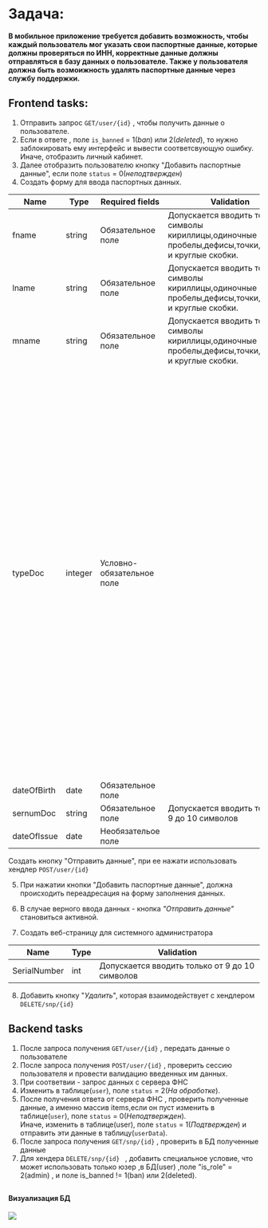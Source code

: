 # Задача:
**В мобильное приложение требуется добавить 
возможность, чтобы каждый пользователь мог указать 
свои паспортные данные, которые должны проверяться по ИНН, корректные данные должны отправляться в базу данных о пользователе. Также у пользователя должна быть возмоижность удалять паспортные данные через службу поддержки.**
##
## Frontend tasks:
1. Отправить запрос `GET/user/{id}` , чтобы получить данные о пользователе.
2. Если в ответе ,  поле `is_banned` = 1(_ban_) или 2(_deleted_), то нужно заблокировать ему интерфейс 
    и вывести соответсвующую ошибку.<br>
    Иначе, отобразить личный кабинет.
3. Далее отобразить пользователю кнопку "Добавить паспортные данные", если поле `status` = 0(_неподтвержден_)
4. Создать форму для ввода паспортных данных.

| Name|Type| Required fields           | Validation                                                                                            |Description    | 
|-----|----|---------------------------|-------------------------------------------------------------------------------------------------------|-------------------------------------|
|fname|string| Обязательное поле         | Допускается вводить только символы кириллицы,одиночные пробелы,дефисы,точки,запятые и круглые скобки. |Имя                                                                                                                                                                                                                                                                                                                                                                                                                                                                                                            | 
|lname|string| Обязательное поле         | Допускается вводить только символы кириллицы,одиночные пробелы,дефисы,точки,запятые и круглые скобки. |Фамилия                                                                                                                                                                                                                                                                                                                                                                                                                                                                                                        | 
|mname|string| Обязательное поле         | Допускается вводить только символы кириллицы,одиночные пробелы,дефисы,точки,запятые и круглые скобки. |Отчество                                                                                                                                                                                                                                                                                                                                                                                                                                                                                                       | 
|typeDoc|integer| Условно-обязательное поле |                                                                                                       |Вид документа, удостоверяющего личность:<br>  01 - Паспорт гражданина СССР<br>03 - Свидетельство о рождении<br>10 - Паспорт иностранного гражданина<br>12 - Вид на жительство в Российской Федерации<br>15 - Разрешение на временное проживание в Российской Федерации<br>19 - Свидетельство о предоставлении временного убежища на территории Российской Федерации<br>21 - Паспорт гражданина Российской Федерации<br>23 - Свидетельство о рождении, выданное уполномоченным органом иностранного государства 
|dateOfBirth|date| Обязательное поле         |                                                                                                       |Дата рождения                                                                                                                                                                                                                                                                                                                                                                                                                                                                                                  
|sernumDoc|string| Обязательное поле         | Допускается вводить только от 9 до 10 символов                                                        |Серия и номер документа                                                                                                                                                                                                                                                                                                                                                                                                                                                                                        | 
|dateOfIssue|date| Необязательое поле        |                                                                                                       |Дата выдачи документа                                                                                                                                                                                                                                                                                                                                                                                                                                                                                          

Создать кнопку "Отправить данные", при ее нажати использовать хендлер `POST/user/{id}`

5. При нажатии кнопки "Добавить паспортные данные", должна происходить переадресация на форму заполнения данных.

6. В случае верного ввода данных - кнопка _"Отправить данные"_ становиться активной.

7. Создать веб-страницу для системного администратора

|Name|Type|Validation|
|----|----|----|
|SerialNumber|int|Допускается вводить только от 9 до 10 символов|

8. Добавить кнопку "_Удалить_", которая взаимодействует с хендлером `DELETE/snp/{id} `

## Backend tasks
1. После запроса получения `GET/user/{id}` , передать данные о пользователе
2. После запроса получения `POST/user/{id}` , проверить сессию пользователя и провести валидацию введенных им данных.
3. При соответвии - запрос данных с сервера ФНС
4. Изменить в таблице(`user`),  поле `status` = 2(_На обработке_).
5. После получения ответа от сервера ФНС , проверить полученные данные, а именно массив items,если он пуст изменить в таблице(`user`),  поле `status` = 0(_Неподтвержден_).<br>
    Иначе, изменить в таблице(user),  поле `status` = 1(_Подтвержден_) и отправить эти данные в таблицу(`userData`).
6. После запроса получения `GET/snp/{id}` , проверить в БД полученные данные
7. Для хендера `DELETE/snp/{id} ` , добавить специальное условие, что может использовать только юзер ,в БД(user) ,поле "is_role" = 2(admin) , и поле is_banned != 1(ban) или 2(deleted).
##
#### Визуализация БД



![](https://sun9-54.userapi.com/impg/co1IjWvgWVlaX8j3oXP7zlX9rfhvS9SCgoY_uw/RiN_Hn9he2g.jpg?size=471x242&quality=96&sign=d145095b35aaa5a1e1321beb330097f3&type=album)


##
